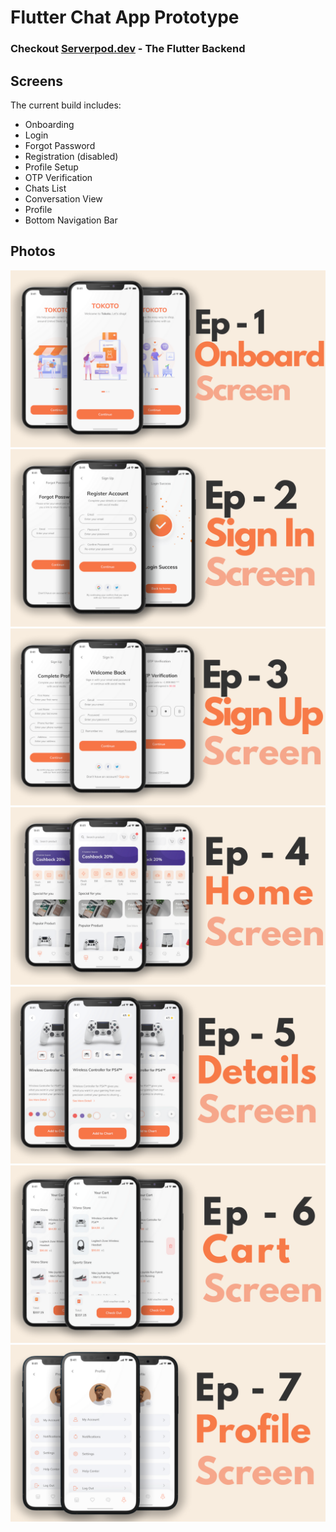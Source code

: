 # Flutter Chat App Prototype

### Checkout [Serverpod.dev](https://cutt.ly/Per1Z7ri) - The Flutter Backend


## Screens

The current build includes:

* Onboarding
* Login
* Forgot Password
* Registration (disabled)
* Profile Setup
* OTP Verification
* Chats List
* Conversation View
* Profile
* Bottom Navigation Bar



## Photos
![Preview](/1.png)
![Preview](2.png)
![Preview](3.png)
![Preview](4.png)
![Preview](5.png)
![Preview](6.png)
![Preview](7.png)
